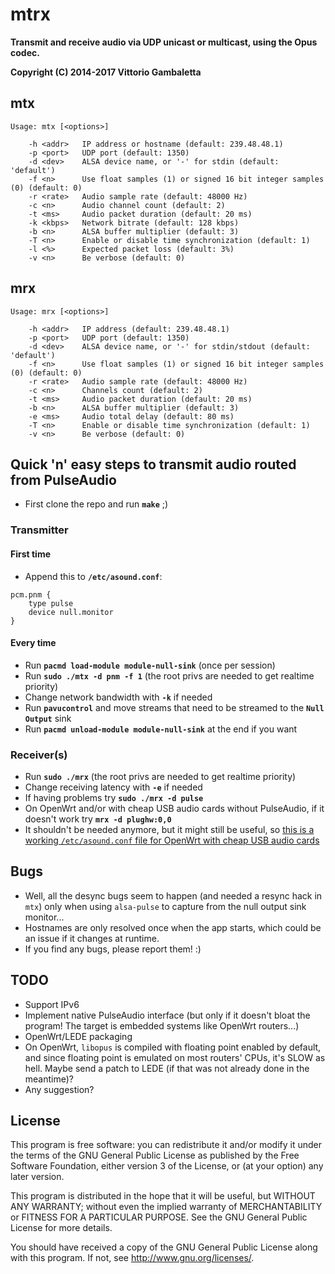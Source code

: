 # mtrx

**Transmit and receive audio via UDP unicast or multicast, using the Opus codec.**

**Copyright (C) 2014-2017 Vittorio Gambaletta**

## mtx
```
Usage: mtx [<options>]

    -h <addr>   IP address or hostname (default: 239.48.48.1)
    -p <port>   UDP port (default: 1350)
    -d <dev>    ALSA device name, or '-' for stdin (default: 'default')
    -f <n>      Use float samples (1) or signed 16 bit integer samples (0) (default: 0)
    -r <rate>   Audio sample rate (default: 48000 Hz)
    -c <n>      Audio channel count (default: 2)
    -t <ms>     Audio packet duration (default: 20 ms)
    -k <kbps>   Network bitrate (default: 128 kbps)
    -b <n>      ALSA buffer multiplier (default: 3)
    -T <n>      Enable or disable time synchronization (default: 1)
    -l <%>      Expected packet loss (default: 3%)
    -v <n>      Be verbose (default: 0)
```

## mrx
```
Usage: mrx [<options>]

    -h <addr>   IP address (default: 239.48.48.1)
    -p <port>   UDP port (default: 1350)
    -d <dev>    ALSA device name, or '-' for stdin/stdout (default: 'default')
    -f <n>      Use float samples (1) or signed 16 bit integer samples (0) (default: 0)
    -r <rate>   Audio sample rate (default: 48000 Hz)
    -c <n>      Channels count (default: 2)
    -t <ms>     Audio packet duration (default: 20 ms)
    -b <n>      ALSA buffer multiplier (default: 3)
    -e <ms>     Audio total delay (default: 80 ms)
    -T <n>      Enable or disable time synchronization (default: 1)
    -v <n>      Be verbose (default: 0)
```

## Quick 'n' easy steps to transmit audio routed from PulseAudio

- First clone the repo and run **`make`** ;)

### Transmitter

#### First time

- Append this to **`/etc/asound.conf`**:
```
pcm.pnm {
	type pulse
	device null.monitor
}
```

#### Every time

- Run **`pacmd load-module module-null-sink`** (once per session)
- Run **`sudo ./mtx -d pnm -f 1`** (the root privs are needed to get realtime priority)
- Change network bandwidth with **`-k`** if needed
- Run **`pavucontrol`** and move streams that need to be streamed to the **`Null Output`** sink
- Run **`pacmd unload-module module-null-sink`** at the end if you want

### Receiver(s)

- Run **`sudo ./mrx`** (the root privs are needed to get realtime priority)
- Change receiving latency with **`-e`** if needed
- If having problems try **`sudo ./mrx -d pulse`**
- On OpenWrt and/or with cheap USB audio cards without PulseAudio, if it doesn't work try **`mrx -d plughw:0,0`**
- It shouldn't be needed anymore, but it might still be useful, so [this is a working `/etc/asound.conf` file for OpenWrt with cheap USB audio cards](https://gist.github.com/VittGam/ad0c1ce0143e4fb7a55fe8947b085e26)

## Bugs

- Well, all the desync bugs seem to happen (and needed a resync hack in `mtx`) only when using `alsa-pulse` to capture from the null output sink monitor...
- Hostnames are only resolved once when the app starts, which could be an issue if it changes at runtime.
- If you find any bugs, please report them! :)

## TODO

- Support IPv6
- Implement native PulseAudio interface (but only if it doesn't bloat the program! The target is embedded systems like OpenWrt routers...)
- OpenWrt/LEDE packaging
- On OpenWrt, `libopus` is compiled with floating point enabled by default, and since floating point is emulated on most routers' CPUs, it's SLOW as hell. Maybe send a patch to LEDE (if that was not already done in the meantime)?
- Any suggestion?

## License

This program is free software: you can redistribute it and/or modify it under the terms of the GNU General Public License as published by the Free Software Foundation, either version 3 of the License, or (at your option) any later version.

This program is distributed in the hope that it will be useful, but WITHOUT ANY WARRANTY; without even the implied warranty of MERCHANTABILITY or FITNESS FOR A PARTICULAR PURPOSE. See the GNU General Public License for more details.

You should have received a copy of the GNU General Public License along with this program. If not, see <http://www.gnu.org/licenses/>.

